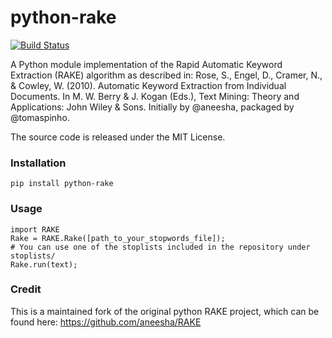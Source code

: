 python-rake
====

[![Build Status](https://travis-ci.org/fabianvf/python-rake.svg?branch=master)](https://travis-ci.org/fabianvf/python-rake)

A Python module implementation of the Rapid Automatic Keyword Extraction (RAKE) algorithm as described in: Rose, S., Engel, D., Cramer, N., & Cowley, W. (2010). Automatic Keyword Extraction from Individual Documents. In M. W. Berry & J. Kogan (Eds.), Text Mining: Theory and Applications: John Wiley & Sons. Initially by @aneesha, packaged by @tomaspinho.

The source code is released under the MIT License.

### Installation ###
    pip install python-rake

### Usage ###
    import RAKE
    Rake = RAKE.Rake([path_to_your_stopwords_file]);
    # You can use one of the stoplists included in the repository under stoplists/
    Rake.run(text);


### Credit ###
This is a maintained fork of the original python RAKE project, which can be found here: https://github.com/aneesha/RAKE
